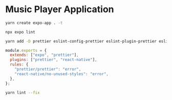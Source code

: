 # Music Player Application

```bash
yarn create expo-app . -t

npx expo lint

yarn add -D prettier eslint-config-prettier eslint-plugin-prettier eslint-plugin-react-native
```

```js
module.exports = {
  extends: ["expo", "prettier"],
  plugins: ["prettier", "react-native"],
  rules: {
    "prettier/prettier": "error",
    "react-native/no-unused-styles": "error",
  },
};
```

```bash
yarn lint --fix
```
